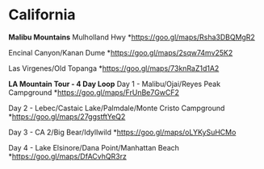 <!-- TITLE: Moto Paths -->
<!-- SUBTITLE: A quick summary of Moto Paths -->

# California
**Malibu Mountains**
Mulholland Hwy
*https://goo.gl/maps/Rsha3DBQMgR2

Encinal Canyon/Kanan Dume
*https://goo.gl/maps/2sqw74mv25K2

Las Virgenes/Old Topanga
*https://goo.gl/maps/73knRaZ1d1A2

**LA Mountain Tour - 4 Day Loop**
Day 1 - Malibu/Ojai/Reyes Peak Campground
*https://goo.gl/maps/FrUnBe7GwCF2

Day 2 - Lebec/Castaic Lake/Palmdale/Monte Cristo Campground
*https://goo.gl/maps/27ggstftYeQ2

Day 3 - CA 2/Big Bear/Idyllwild
*https://goo.gl/maps/oLYKySuHCMo

Day 4 - Lake Elsinore/Dana Point/Manhattan Beach
*https://goo.gl/maps/DfACvhQR3rz




